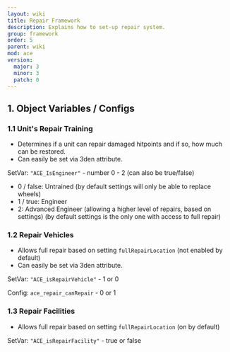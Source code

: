 ```yaml
---
layout: wiki
title: Repair Framework
description: Explains how to set-up repair system.
group: framework
order: 5
parent: wiki
mod: ace
version:
  major: 3
  minor: 3
  patch: 0
---
```


## 1. Object Variables / Configs

### 1.1 Unit's Repair Training

- Determines if a unit can repair damaged hitpoints and if so, how much can be restored.
- Can easily be set via 3den attribute.

SetVar: `"ACE_IsEngineer"` - number 0 - 2 (can also be true/false)
- 0 / false: Untrained (by default settings will only be able to replace wheels)
- 1 / true: Engineer
- 2: Advanced Engineer (allowing a higher level of repairs, based on settings) (by default settings is the only one with access to full repair)

### 1.2 Repair Vehicles

- Allows full repair based on setting `fullRepairLocation` (not enabled by default)
- Can easily be set via 3den attribute.

SetVar: `"ACE_isRepairVehicle"` - 1 or 0

Config: `ace_repair_canRepair` - 0 or 1

### 1.3 Repair Facilities

- Allows full repair based on setting `fullRepairLocation` (on by default)

SetVar: `"ACE_isRepairFacility"` - true or false
